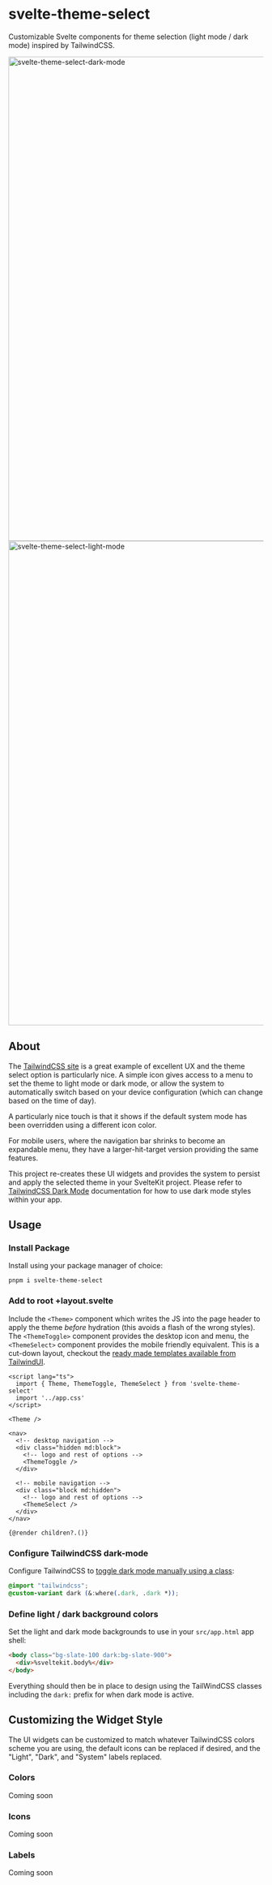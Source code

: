 # svelte-theme-select

Customizable Svelte components for theme selection (light mode / dark mode) inspired by TailwindCSS.

<img width="955" alt="svelte-theme-select-dark-mode" src="https://user-images.githubusercontent.com/304910/208352220-3b45ab48-d371-4580-abcf-e55ef872577c.png">

<img width="955" alt="svelte-theme-select-light-mode" src="https://user-images.githubusercontent.com/304910/208352212-ed8c37f0-a5a3-4a87-acdb-cf922e013fad.png">

## About

The [TailwindCSS site](https://tailwindcss.com/) is a great example of excellent UX and the theme select option is particularly nice. A simple icon gives access to a menu to set the theme to light mode or dark mode, or allow the system to automatically switch based on your device configuration (which can change based on the time of day).

A particularly nice touch is that it shows if the default system mode has been overridden using a different icon color.

For mobile users, where the navigation bar shrinks to become an expandable menu, they have a larger-hit-target version providing the same features.

This project re-creates these UI widgets and provides the system to persist and apply the selected theme in your SvelteKit project. Please refer to [TailwindCSS Dark Mode](https://tailwindcss.com/docs/dark-mode) documentation for how to use dark mode styles within your app.

## Usage

### Install Package

Install using your package manager of choice:

    pnpm i svelte-theme-select

### Add to root +layout.svelte

Include the `<Theme>` component which writes the JS into the page header to apply the theme _before_ hydration (this avoids a flash of the wrong styles). The `<ThemeToggle>` component provides the desktop icon and menu, the `<ThemeSelect>` component provides the mobile friendly equivalent. This is a cut-down layout, checkout the [ready made templates available from TailwindUI](https://tailwindui.com/).

```svelte
<script lang="ts">
  import { Theme, ThemeToggle, ThemeSelect } from 'svelte-theme-select'
  import '../app.css'
</script>

<Theme />

<nav>
  <!-- desktop navigation -->
  <div class="hidden md:block">
    <!-- logo and rest of options -->
    <ThemeToggle />
  </div>

  <!-- mobile navigation -->
  <div class="block md:hidden">
    <!-- logo and rest of options -->
    <ThemeSelect />
  </div>
</nav>

{@render children?.()}
```

### Configure TailwindCSS dark-mode

Configure TailwindCSS to [toggle dark mode manually using a class](https://tailwindcss.com/docs/dark-mode#toggling-dark-mode-manually):

```css
@import "tailwindcss";
@custom-variant dark (&:where(.dark, .dark *));
```

### Define light / dark background colors

Set the light and dark mode backgrounds to use in your `src/app.html` app shell:

```html
<body class="bg-slate-100 dark:bg-slate-900">
  <div>%sveltekit.body%</div>
</body>
```

Everything should then be in place to design using the TailWindCSS classes including the `dark:` prefix for when dark mode is active.

## Customizing the Widget Style

The UI widgets can be customized to match whatever TailwindCSS colors scheme you are using, the default icons can be replaced if desired, and the "Light", "Dark", and "System" labels replaced.

### Colors

Coming soon

### Icons

Coming soon

### Labels

Coming soon
